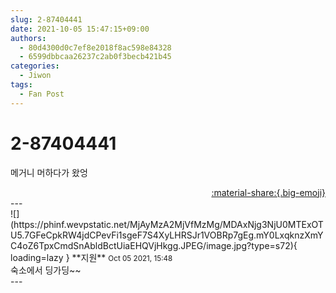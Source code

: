 ```yaml
---
slug: 2-87404441
date: 2021-10-05 15:47:15+09:00
authors:
  - 80d4300d0c7ef8e2018f8ac598e84328
  - 6599dbbcaa26237c2ab0f3becb421b45
categories:
  - Jiwon
tags:
  - Fan Post
---
```


# 2-87404441

<div class="post-container" markdown="1">
<div class="content-container md-sidebar__scrollwrap" markdown="1">

메거니 머하다가 왔엉

</div>
</div>

<div style="text-align: right;" markdown="1">
<a href="https://weverse.io/fromis9/fanpost/2-87404441" style="text-align: right;">:material-share:{.big-emoji}</a>
</div>
---

<div class="comments-container md-sidebar__scrollwrap" markdown="1">
<div class="comment" markdown="1">
<div class='id-container' markdown="1">
![](https://phinf.wevpstatic.net/MjAyMzA2MjVfMzMg/MDAxNjg3NjU0MTExOTU5.7GFeCpkRW4jdCPevFi1sgeF7S4XyLHRSJr1VOBRp7gEg.mY0LxqknzXmYC4oZ6TpxCmdSnAbldBctUiaEHQVjHkgg.JPEG/image.jpg?type=s72){ loading=lazy }
**<span class="artist">지원</span>** <small>Oct 05 2021, 15:48</small><br>
</div>
<div class='comment-body' markdown="1">
숙소에서 딩가딩~~
</div>
</div>
</div>
---
